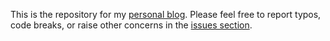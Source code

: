 This is the repository for my [personal blog](https://fahimahmad.netlify.app). Please feel free to report typos, code breaks, or raise other concerns in the [issues section](https://github.com/Fahim-Ahmad/my_blog/issues). 
